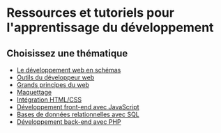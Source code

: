 # Ressources et tutoriels pour l'apprentissage du développement

## Choisissez une thématique

- [Le développement web en schémas](schemas/)
- [Outils du développeur web]()
- [Grands principes du web]()
- [Maquettage]()
- [Intégration HTML/CSS](integration/)
- [Développement front-end avec JavaScript](frontend/)
- [Bases de données relationnelles avec SQL]()
- [Développement back-end avec PHP]()
